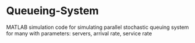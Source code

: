 Queueing-System
===============

MATLAB simulation code for simulating parallel stochastic queuing system for many with parameters: servers, arrival rate, service rate
